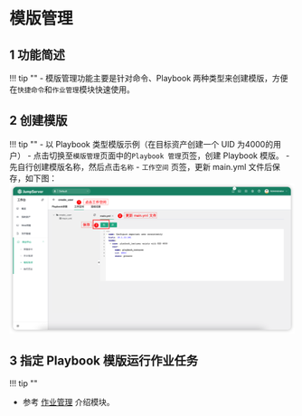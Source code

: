 # 模版管理
## 1 功能简述
!!! tip ""
    - 模版管理功能主要是针对命令、Playbook 两种类型来创建模版，方便在`快捷命令`和`作业管理`模块快速使用。

## 2 创建模版
!!! tip ""
    - 以 Playbook 类型模版示例（在目标资产创建一个 UID 为4000的用户）
    - 点击切换至`模版管理`页面中的`Playbook 管理`页签，创建 Playbook 模版。
    - 先自行创建模版名称，然后点击`名称` - `工作空间` 页签，更新 main.yml 文件后保存，如下图：
![template_management01](../../../img/template_management01.png)

## 3 指定 Playbook 模版运行作业任务
!!! tip ""
   - 参考 [作业管理](job_management.md) 介绍模块。
